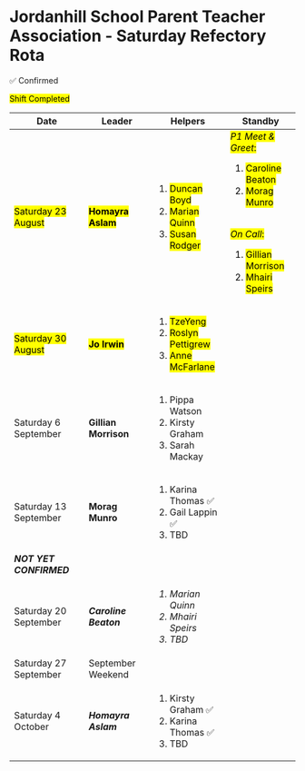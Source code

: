 # Jordanhill School Parent Teacher Association - Saturday Refectory Rota

✅ Confirmed

<mark>Shift Completed</mark>

| Date           | Leader        | Helpers                             | Standby |
|----------------|--------------|-------------------------------------|-----|
| <mark>Saturday 23 August | <mark>**Homayra Aslam** | <ol><li><mark>Duncan Boyd</li><li><mark>Marian Quinn</li><li><mark>Susan Rodger</li></ol>| <mark>_P1 Meet & Greet_: <ol><li><mark>Caroline Beaton</li><li><mark>Morag Munro</li></ol><br/> <mark>_On Call_: <ol><li><mark>Gillian Morrison</li><li><mark>Mhairi Speirs</li></ol> |
| <mark>Saturday 30 August | <mark>**Jo Irwin**     | <ol><li><mark>TzeYeng</li><li><mark>Roslyn Pettigrew</li> <li><mark>Anne McFarlane</li></ol>| |
| Saturday 6 September  | **Gillian Morrison** | <ol><li>Pippa Watson</li><li>Kirsty Graham</li><li>Sarah Mackay</li></ol>| |
| Saturday 13 September | **Morag Munro** | <ol><li>Karina Thomas ✅</li><li>Gail Lappin ✅</li><li>TBD</li></ol> | | 
| <b><i>NOT YET CONFIRMED</i></b> |
| Saturday 20 September | <i>**Caroline Beaton**</i> | <i><ol><li>Marian Quinn</li><li>Mhairi Speirs</li><li>TBD</li></ol></i> | |
| Saturday 27 September | September Weekend | 
| Saturday 4 October | <i>**Homayra Aslam**</i> | <ol><li>Kirsty Graham ✅</li><li>Karina Thomas ✅</li><li>TBD</li></ol> | | 

